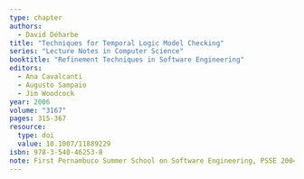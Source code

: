 ```yaml
---
type: chapter
authors:
  - David Déharbe
title: "Techniques for Temporal Logic Model Checking"
series: "Lecture Notes in Computer Science"
booktitle: "Refinement Techniques in Software Engineering"
editors:
  - Ana Cavalcanti
  - Augusto Sampaio
  - Jim Woodcock
year: 2006
volume: "3167"
pages: 315-367
resource:
  type: doi
  value: 10.1007/11889229
isbn: 978-3-540-46253-8
note: First Pernambuco Summer School on Software Engineering, PSSE 2004
---
```

